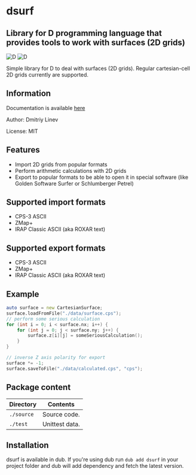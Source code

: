 # dsurf


Library for D programming language that provides tools to work with surfaces (2D grids)
-----------

![D](https://github.com/BeardedBeaver/dsurf/workflows/Build/badge.svg) ![D](https://github.com/BeardedBeaver/dsurf/workflows/Unittest/badge.svg)

Simple library for D to deal with surfaces (2D grids). Regular cartesian-cell 2D grids currently are supported. 

## Information

Documentation is available [here](https://dsurf.dpldocs.info/dsurf.html) 

Author: Dmitriy Linev

License: MIT

## Features

  - Import 2D grids from popular formats
  - Perform arithmetic calculations with 2D grids
  - Export to popular formats to be able to open it in special software (like Golden Software Surfer or Schlumberger Petrel)

## Supported import formats

  - CPS-3 ASCII
  - ZMap+
  - IRAP Classic ASCII (aka ROXAR text)

## Supported export formats

  - CPS-3 ASCII
  - ZMap+
  - IRAP Classic ASCII (aka ROXAR text)

## Example

```D
auto surface = new CartesianSurface;
surface.loadFromFile("./data/surface.cps");
// perform some serious calculation
for (int i = 0; i < surface.nx; i++) {
    for (int j = 0; j < surface.ny; j++) {
        surface.z[i][j] = someSeriousCalculation();
    }
}

// inverse Z axis polarity for export
surface *= -1;
surface.saveToFile("./data/calculated.cps", "cps");
```

## Package content

| Directory     | Contents                       |
|---------------|--------------------------------|
| `./source`    | Source code.                   |
| `./test`      | Unittest data.                 |

## Installation

dsurf is available in dub. If you're using dub run `dub add dsurf` in your project folder and dub will add dependency and fetch the latest version.
